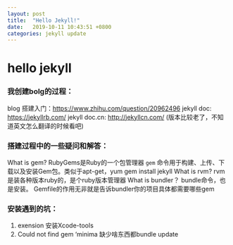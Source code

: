 ```yaml
---
layout: post
title:  "Hello Jekyll!"
date:   2019-10-11 10:43:51 +0800
categories: jekyll update
---
```


# hello jekyll

### 我创建bolg的过程：
blog 搭建入门：https://www.zhihu.com/question/20962496
jekyll doc: https://jekyllrb.com/
jekyll doc.cn: http://jekyllcn.com/ (版本比较老了，不知道英文怎么翻译的时候看吧)

### 搭建过程中的一些疑问和解答：
What is gem?
RubyGems是Ruby的一个包管理器
`gem` 命令用于构建、上传、下载以及安装Gem包。类似于apt-get，yum
gem install jekyll
What is rvm?
rvm是装各种版本ruby的，是个ruby版本管理器
What is bundler？
bundle命令，也是安装。
Gemfile的作用无非就是告诉bundler你的项目具体都需要哪些gem

### 安装遇到的坑：
1. exension 安装Xcode-tools
2. Could not find gem ‘minima 缺少啥东西都bundle update

